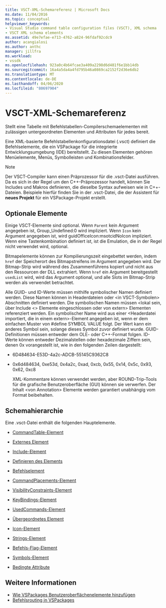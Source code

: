 ```yaml
---
title: VSCT-XML-Schemareferenz | Microsoft Docs
ms.date: 11/04/2016
ms.topic: conceptual
helpviewer_keywords:
- Visual Studio command table configuration files (VSCT), XML schema
- VSCT XML schema elements
ms.assetid: 49e7efae-e713-4762-a824-96fdaf92cdc9
author: acangialosi
ms.author: anthc
manager: jillfra
ms.workload:
- vssdk
ms.openlocfilehash: 923a0c4b64fcae3a409a2298d6d481f6e1bb14db
ms.sourcegitcommit: 16a4a5da4a4fd795b46a0869ca2152f2d36e6db2
ms.translationtype: MT
ms.contentlocale: de-DE
ms.lasthandoff: 04/06/2020
ms.locfileid: "80697904"
---
```

# <a name="vsct-xml-schema-reference"></a>VSCT-XML-Schemareferenz
Stellt eine Tabelle mit Befehlstabellen-Compilerschemaelementen mit zulässigen untergeordneten Elementen und Attributen für jedes bereit.

 Eine XML-basierte Befehlstabellenkonfigurationsdatei (.vsct) definiert die Befehlselemente, die ein VSPackage für die integrierte Entwicklungsumgebung (IDE) bereitstellt. Zu diesen Elementen gehören Menüelemente, Menüs, Symbolleisten und Kombinationsfelder.

> [!NOTE]
> Der VSCT-Compiler kann einen Präprozessor für die .vsct-Datei ausführen. Da es sich in der Regel um den C++-Präprozessor handelt, können Sie Includes und Makros definieren, die dieselbe Syntax aufweisen wie in C++-Dateien. Beispiele hierfür finden Sie in der .vsct-Datei, die der Assistent für **neues Projekt** für ein VSPackage-Projekt erstellt.

## <a name="optional-elements"></a>Optionale Elemente
 Einige VSCT-Elemente sind optional. Wenn `Parent` kein Argument angegeben ist, Group_Undefined:0 wird impliziert. Wenn `Icon` kein Argument angegeben ist, wird guidOfficeIcon:msotcidNoIcon impliziert. Wenn eine Tastenkombination definiert ist, ist die Emulation, die in der Regel nicht verwendet wird, optional.

 Bitmapelemente können zur Kompilierungszeit eingebettet werden, indem `href` der Speicherort des Bitmapstreifens im Argument angegeben wird. Der Bitmap-Strip wird während des Zusammenführens kopiert und nicht aus den Ressourcen der DLL extrahiert. Wenn `href` ein Argument bereitgestellt `usedList` wird, wird das Argument optional, und alle Slots im Bitmap-Strip werden als verwendet betrachtet.

 Alle GUID- und ID-Werte müssen mithilfe symbolischer Namen definiert werden. Diese Namen können in Headerdateien oder \<in VSCT-Symbolen> Abschnitten definiert werden. Die symbolischen Namen müssen \<lokal sein, über Include \<> Elemente eingeschlossen oder von extern> Elementen referenziert werden. Ein symbolischer Name wird aus einer \<Headerdatei importiert, die in einem extern>-Element angegeben ist, wenn er dem einfachen Muster von #define SYMBOL VALUE folgt. Der Wert kann ein anderes Symbol sein, solange dieses Symbol zuvor definiert wurde. GUID-Definitionen müssen entweder dem OLE- oder C++-Format folgen. ID-Werte können entweder Dezimalstellen oder hexadezimale Ziffern sein, denen 0x vorangestellt ist, wie in den folgenden Zeilen dargestellt:

- 6D484634-E53D-4a2c-ADCB-55145C9362C8

- 0x6d484634, 0xe53d, 0x4a2c, 0xad, 0xcb, 0x55, 0x14, 0x5c, 0x93, 0x62, 0xc8

  XML-Kommentare können verwendet werden, aber ROUND-Trip-Tools für die grafische Benutzeroberfläche (GUI) können sie verwerfen. Der Inhalt \<von Annotation> Elemente werden garantiert unabhängig vom Format beibehalten.

## <a name="schema-hierarchy"></a>Schemahierarchie
 Eine .vsct-Datei enthält die folgenden Hauptelemente.

- [CommandTable-Element](../extensibility/commandtable-element.md)

- [Externes Element](../extensibility/extern-element.md)

- [Include-Element](../extensibility/include-element.md)

- [Definieren des Elements](../extensibility/define-element.md)

- [Befehlselement](../extensibility/commands-element.md)

- [CommandPlacements-Element](../extensibility/commandplacements-element.md)

- [VisibilityConstraints-Element](../extensibility/visibilityconstraints-element.md)

- [KeyBindings-Element](../extensibility/keybindings-element.md)

- [UsedCommands-Element](../extensibility/usedcommands-element.md)

- [Übergeordnetes Element](../extensibility/parent-element.md)

- [Icon-Element](../extensibility/icon-element.md)

- [Strings-Element](../extensibility/strings-element.md)

- [Befehls-Flag-Element](../extensibility/command-flag-element.md)

- [Symbols-Element](../extensibility/symbols-element.md)

- [Bedingte Attribute](../extensibility/vsct-xml-schema-conditional-attributes.md)

## <a name="see-also"></a>Weitere Informationen
- [Wie VSPackages Benutzeroberflächenelemente hinzufügen](../extensibility/internals/how-vspackages-add-user-interface-elements.md)
- [Befehlsrouting in VSPackages](../extensibility/internals/command-routing-in-vspackages.md)
